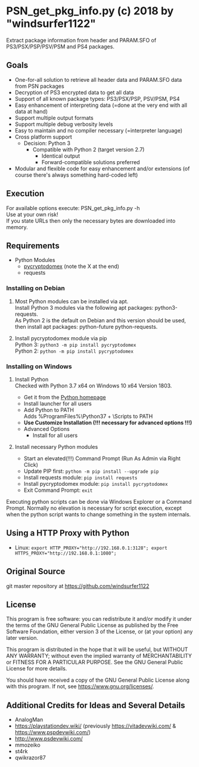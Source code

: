 # PSN_get_pkg_info.py (c) 2018 by "windsurfer1122"
Extract package information from header and PARAM.SFO of PS3/PSX/PSP/PSV/PSM and PS4 packages.

## Goals
* One-for-all solution to retrieve all header data and PARAM.SFO data from PSN packages
* Decryption of PS3 encrypted data to get all data
* Support of all known package types: PS3/PSX/PSP, PSV/PSM, PS4
* Easy enhancement of interpreting data (=done at the very end with all data at hand)
* Support multiple output formats
* Support multiple debug verbosity levels
* Easy to maintain and no compiler necessary (=interpreter language)
* Cross platform support
  * Decision: Python 3
    * Compatible with Python 2 (target version 2.7)
      * Identical output
      * Forward-compatible solutions preferred
* Modular and flexible code for easy enhancement and/or extensions (of course there's always something hard-coded left)

## Execution
For available options execute: PSN_get_pkg_info.py -h<br>
Use at your own risk!<br>
If you state URLs then only the necessary bytes are downloaded into memory.

## Requirements
* Python Modules
  * [pycryptodomex](https://www.pycryptodome.org/) (note the X at the end)
  * requests

### Installing on Debian
1. Most Python modules can be installed via apt.<br>
Install Python 3 modules via the following apt packages: python3-requests.<br>
As Python 2 is the default on Debian and this version should be used, then install apt packages: python-future python-requests.

1. Install pycryptodomex module via pip<br>
   Python 3: `python3 -m pip install pycryptodomex`<br>
   Python 2: `python -m pip install pycryptodomex`

### Installing on Windows
1. Install Python<br>
   Checked with Python 3.7 x64 on Windows 10 x64 Version 1803.
   * Get it from the [Python homepage](https://www.python.org/)
   * Install launcher for all users
   * Add Python to PATH<br>
     Adds %ProgramFiles%\Python37 + \Scripts to PATH
   * __Use Customize Installation (!!! necessary for advanced options !!!)__
   * Advanced Options
     * Install for all users

1. Install necessary Python modules
   * Start an elevated(!!!) Command Prompt (Run As Admin via Right Click)
   * Update PIP first: `python -m pip install --upgrade pip`
   * Install requests module: `pip install requests`
   * Install pycryptodomex module: `pip install pycryptodomex`
   * Exit Command Prompt: `exit`

Executing python scripts can be done via Windows Explorer or a Command Prompt. Normally no elevation is necessary for script execution, except when the python script wants to change something in the system internals.

## Using a HTTP Proxy with Python
* Linux: `export HTTP_PROXY="http://192.168.0.1:3128"; export HTTPS_PROXY="http://192.168.0.1:1080";`

## Original Source
git master repository at https://github.com/windsurfer1122

## License
This program is free software: you can redistribute it and/or modify
it under the terms of the GNU General Public License as published by
the Free Software Foundation, either version 3 of the License, or
(at your option) any later version.

This program is distributed in the hope that it will be useful,
but WITHOUT ANY WARRANTY; without even the implied warranty of
MERCHANTABILITY or FITNESS FOR A PARTICULAR PURPOSE.  See the
GNU General Public License for more details.

You should have received a copy of the GNU General Public License
along with this program.  If not, see <https://www.gnu.org/licenses/>.

## Additional Credits for Ideas and Several Details
* AnalogMan
* https://playstationdev.wiki/ (previously https://vitadevwiki.com/ & https://www.pspdevwiki.com/)
* http://www.psdevwiki.com/
* mmozeiko
* st4rk
* qwikrazor87
